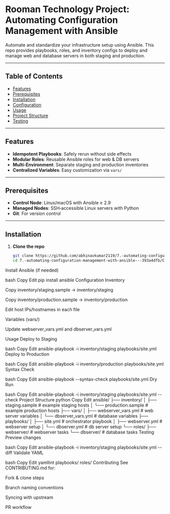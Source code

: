 # Rooman Technology Project: Automating Configuration Management with Ansible

Automate and standardize your infrastructure setup using Ansible. This repo provides playbooks, roles, and inventory configs to deploy and manage web and database servers in both staging and production.

---

## Table of Contents

- [Features](#features)  
- [Prerequisites](#prerequisites)  
- [Installation](#installation)  
- [Configuration](#configuration)  
- [Usage](#usage)  
- [Project Structure](#project-structure)  
- [Testing](#testing)  


---

## Features

- **Idempotent Playbooks**: Safely rerun without side effects  
- **Modular Roles**: Reusable Ansible roles for web & DB servers  
- **Multi‑Environment**: Separate staging and production inventories  
- **Centralized Variables**: Easy customization via `vars/`  

---

## Prerequisites

- **Control Node**: Linux/macOS with Ansible ≥ 2.9  
- **Managed Nodes**: SSH‑accessible Linux servers with Python  
- **Git**: For version control  

---

## Installation

1. **Clone the repo**  
   ```bash
   git clone https://github.com/abhinavkumar2119/7.-automating-configuration-management-with-ansible---393a4dfb.git
   cd 7.-automating-configuration-management-with-ansible---393a4dfb/Configuration-Management-Automation-with-Ansible-main
Install Ansible (if needed)

bash
Copy
Edit
pip install ansible
Configuration
Inventory

Copy inventory/staging.sample → inventory/staging

Copy inventory/production.sample → inventory/production

Edit host IPs/hostnames in each file

Variables (vars/)

Update webserver_vars.yml and dbserver_vars.yml

Usage
Deploy to Staging

bash
Copy
Edit
ansible-playbook -i inventory/staging playbooks/site.yml
Deploy to Production

bash
Copy
Edit
ansible-playbook -i inventory/production playbooks/site.yml
Syntax Check

bash
Copy
Edit
ansible-playbook --syntax-check playbooks/site.yml
Dry Run

bash
Copy
Edit
ansible-playbook -i inventory/staging playbooks/site.yml --check
Project Structure
python
Copy
Edit
ansible/
├── inventory/
│   ├── staging.sample      # example staging hosts
│   └── production.sample   # example production hosts
├── vars/
│   ├── webserver_vars.yml  # web server variables
│   └── dbserver_vars.yml   # database variables
├── playbooks/
│   ├── site.yml            # orchestrator playbook
│   ├── webserver.yml       # webserver setup
│   └── dbserver.yml        # db server setup
└── roles/
    ├── webserver/          # webserver tasks
    └── dbserver/           # database tasks
Testing
Preview changes

bash
Copy
Edit
ansible-playbook -i inventory/staging playbooks/site.yml --diff
Validate YAML

bash
Copy
Edit
yamllint playbooks/ roles/
Contributing
See CONTRIBUTING.md for:

Fork & clone steps

Branch naming conventions

Syncing with upstream

PR workflow
